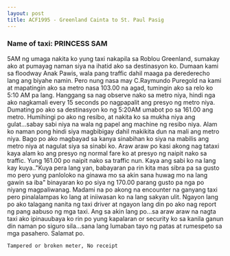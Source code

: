 ```yaml
---
layout: post
title: ACF1995 - Greenland Cainta to St. Paul Pasig
---
```


### Name of taxi: PRINCESS SAM

5AM ng umaga nakita ko yung taxi nakapila sa Roblou Greenland, sumakay ako at pumayag naman siya na ihatid ako sa destinasyon ko. Dumaan kami sa floodway Anak Pawis, wala pang traffic dahil maaga pa derederecho lang ang biyahe namin. Pero nung nasa may C.Raymundo Puregold na kami at mapatingin ako sa metro nasa 103.00 na agad, tumingin ako sa relo ko 5:10 AM pa lang. Hanggang sa nag observe nako sa metro niya, hindi nga ako nagkamali every 15 seconds po nagpapalit ang presyo ng metro niya. Dumating po ako sa destinasyon ko ng 5:20AM umabot po sa 161.00 ang metro. Humihingi po ako ng resibo, at nakita ko sa mukha niya ang gulat...sabay sabi niya na wala ng papel ang machine ng resibo niya. Alam ko naman pong hindi siya magbibigay dahil makikita dun na mali ang metro niya. Bago po ako magbayad sa kanya sinabihan ko siya na mabilis ang metro niya at nagulat siya sa sinabi ko. Araw araw po kasi akong nag tataxi kaya alam ko ang presyo ng normal fare ko at presyo ng naipit nako sa traffic. Yung 161.00 po naipit nako sa traffic nun. Kaya ang sabi ko na lang kay kuya.."Kuya pera lang yan, babayaran pa rin kita mas sibra pa sa gusto mo pero yung panloloko na ginawa mo sa akin sana huwag mo na lang gawin sa iba" binayaran ko po siya ng 170.00 parang gusto pa nga po niyang magpaliwanag. Madami na po akong na encounter na ganyang taxi pero pinalalampas ko lang at iniiwasan ko na lang sakyan ulit. Ngayon lang po ako talagang nanita ng taxi driver at ngayon lang din po ako nag report ng pang aabuso ng mga taxi. Ang sa akin lang po...sa araw araw na nagta taxi ako ipinauubaya ko rin po yung kapalaran or security ko sa kanila ganun din naman po siguro sila...sana lang lumaban tayo ng patas at rumespeto sa mga pasahero. Salamat po.

```Tampered or broken meter, No receipt```
